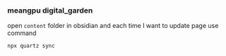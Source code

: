 ### meangpu digital_garden

open `content` folder in obsidian
and each time I want to update page use command

```
npx quartz sync
```
